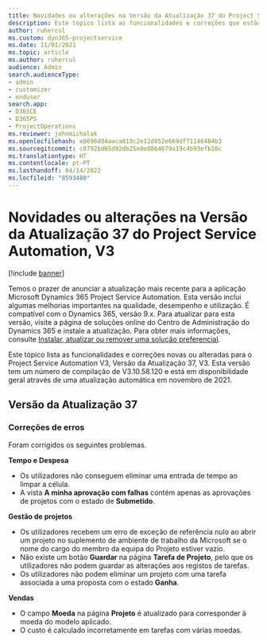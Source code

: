 ```yaml
---
title: Novidades ou alterações na Versão da Atualização 37 do Project Service Automation, V3
description: Este tópico lista as funcionalidades e correções que estão disponíveis na Versão de Atualização 37 do Microsoft Dynamics 365 Project Service Automation, V3.
author: ruhercul
ms.custom: dyn365-projectservice
ms.date: 11/01/2021
ms.topic: article
ms.author: ruhercul
audience: Admin
search.audienceType:
- admin
- customizer
- enduser
search.app:
- D365CE
- D365PS
- ProjectOperations
ms.reviewer: johnmichalak
ms.openlocfilehash: e8696d84aaca019c2e12d852e669df71146484b3
ms.sourcegitcommit: c0792bd65d92db25e0e8864879a19c4b93efb10c
ms.translationtype: HT
ms.contentlocale: pt-PT
ms.lasthandoff: 04/14/2022
ms.locfileid: "8593488"
---
```

# <a name="whats-new-or-changed-in-project-service-automation-update-release-37-v3"></a>Novidades ou alterações na Versão da Atualização 37 do Project Service Automation, V3

[!include [banner](../includes/psa-now-project-operations.md)]

Temos o prazer de anunciar a atualização mais recente para a aplicação Microsoft Dynamics 365 Project Service Automation. Esta versão inclui algumas melhorias importantes na qualidade, desempenho e utilização. É compatível com o Dynamics 365, versão 9.x. Para atualizar para esta versão, visite a página de soluções online do Centro de Administração do Dynamics 365 e instale a atualização. Para obter mais informações, consulte [Instalar, atualizar ou remover uma solução preferencial](/power-platform/admin/install-remove-preferred-solution).

Este tópico lista as funcionalidades e correções novas ou alteradas para o Project Service Automation V3, Versão da Atualização 37, V3. Esta versão tem um número de compilação de V3.10.58.120 e está em disponibilidade geral através de uma atualização automática em novembro de 2021.

## <a name="update-release-37"></a>Versão da Atualização 37

### <a name="bug-fixes"></a>Correções de erros

Foram corrigidos os seguintes problemas.

**Tempo e Despesa**
- Os utilizadores não conseguem eliminar uma entrada de tempo ao limpar a célula.
- A vista **A minha aprovação com falhas** contém apenas as aprovações de projetos com o estado de **Submetido**.

**Gestão de projetos**
- Os utilizadores recebem um erro de exceção de referência nulo ao abrir um projeto no suplemento de ambiente de trabalho da Microsoft se o nome do cargo do membro da equipa do Projeto estiver vazio.
- Não existe um botão **Guardar** na página **Tarefa de Projeto**, pelo que os utilizadores não podem guardar as alterações aos registos de tarefas.
- Os utilizadores não podem eliminar um projeto com uma tarefa associada a uma proposta com o estado **Ganha**.

**Vendas**
- O campo **Moeda** na página **Projeto** é atualizado para corresponder à moeda do modelo aplicado.
- O custo é calculado incorretamente em tarefas com várias moedas.
